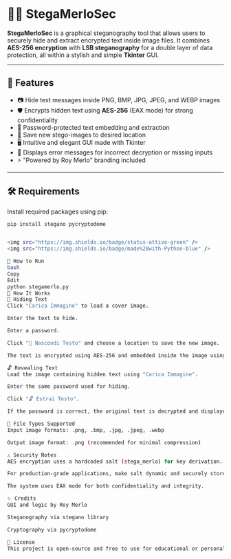 # 🕵️‍♂️ StegaMerloSec

**StegaMerloSec** is a graphical steganography tool that allows users to securely hide and extract encrypted text inside image files. It combines **AES-256 encryption** with **LSB steganography** for a double layer of data protection, all within a stylish and simple **Tkinter** GUI.

---

## 🔐 Features

- 📷 Hide text messages inside PNG, BMP, JPG, JPEG, and WEBP images
- 🛡️ Encrypts hidden text using **AES-256** (EAX mode) for strong confidentiality
- 🔐 Password-protected text embedding and extraction
- 💾 Save new stego-images to desired location
- 🖥️ Intuitive and elegant GUI made with Tkinter
- 🧪 Displays error messages for incorrect decryption or missing inputs
- ⚡ "Powered by Roy Merlo" branding included

---

## 🛠 Requirements

Install required packages using pip:

```bash
pip install stegano pycryptodome


<img src="https://img.shields.io/badge/status-attivo-green" />
<img src="https://img.shields.io/badge/made%20with-Python-blue" />

🚀 How to Run
bash
Copy
Edit
python stegamerlo.py
🧰 How It Works
🔐 Hiding Text
Click "Carica Immagine" to load a cover image.

Enter the text to hide.

Enter a password.

Click "🔐 Nascondi Testo" and choose a location to save the new image.

The text is encrypted using AES-256 and embedded inside the image using LSB steganography.

🔓 Revealing Text
Load the image containing hidden text using "Carica Immagine".

Enter the same password used for hiding.

Click "🔓 Estrai Testo".

If the password is correct, the original text is decrypted and displayed.

📂 File Types Supported
Input image formats: .png, .bmp, .jpg, .jpeg, .webp

Output image format: .png (recommended for minimal compression)

⚠️ Security Notes
AES encryption uses a hardcoded salt (stega_merlo) for key derivation.

For production-grade applications, make salt dynamic and securely stored.

The system uses EAX mode for both confidentiality and integrity.

✨ Credits
GUI and logic by Roy Merlo

Steganography via stegano library

Cryptography via pycryptodome

📃 License
This project is open-source and free to use for educational or personal projects.


